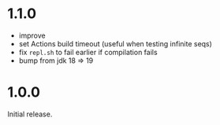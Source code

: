 # 1.1.0

- improve 
- set Actions build timeout (useful when testing infinite seqs)
- fix `repl.sh` to fail earlier if compilation fails
- bump from jdk 18 => 19

# 1.0.0

Initial release.
